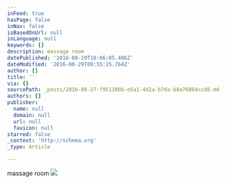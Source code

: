 ```yaml
---
inFeed: true
hasPage: false
inNav: false
isBasedOnUrl: null
inLanguage: null
keywords: []
description: massage room
datePublished: '2016-08-29T10:06:05.406Z'
dateModified: '2016-08-29T09:55:15.764Z'
author: []
title: ''
via: {}
sourcePath: _posts/2016-08-27-f951100b-e5a1-4d2a-b7da-b8a76084ccd8.md
authors: []
publisher:
  name: null
  domain: null
  url: null
  favicon: null
starred: false
_context: 'http://schema.org'
_type: Article

---
```

massage room
![](https://the-grid-user-content.s3-us-west-2.amazonaws.com/87d08d7e-1893-4d2e-98fa-58d4e469b5f4.jpg)